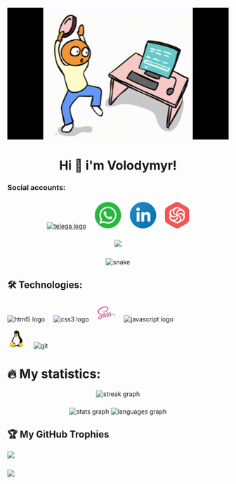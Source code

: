 <br clear="both">

<div align="center">
  <img height="300" width="600" src="https://github.com/Pro100Dever/-/blob/main/Untitled%20video%20-%20Made%20with%20Clipchamp.gif"  />
</div>

###

<h1 align="center">Hi 👋 i'm Volodymyr!</h1>

###

<h3 align="left">Social accounts:</h3>

###

<div align="center">
  <a href="https://t.me/pro100dever" target="_blank"><img src="https://user-images.githubusercontent.com/49933115/139837223-bf23d3a9-4638-4e17-994a-ac8678d5f517.png" height="60"  alt="telega logo"  /></a>
  <img width="12" />
  <a href="https://wa.me/16091938461" target="_blank"><img src="https://github.com/Pro100Dever/Pro100Dever/blob/main/whatsapp-logo-4456.png" height="60"  alt="telega logo"  /><a/>
  <img width="12" />
  <a href="https://www.linkedin.com/in/volodymyr-berestenko-1412b2218/" target="_blank"><img src="https://github.com/Pro100Dever/-/blob/main/linkedin-icon.svg" height="60"  alt="telega logo"  /></a>
  <img width="12" />
  <a href="https://www.codewars.com/users/Pro100Dever" target="_blank"><img src="https://github.com/Pro100Dever/-/blob/main/cw-512-12b281b9-f8a8-4512-9050-dcc2a2c7bb89.png" height="60" alt="telega logo"  /></a>
  <!--<img width="12" />
   <a href="https://leetcode.com/u/Pro100Dev/" target="_blank"><img src="https://raw.githubusercontent.com/jdneo/vscode-leetcode/master/resources/LeetCode.png" height="60"  alt="telega logo"  /></a> -->
</div>

###

<div align="center">
  <img src="https://visitcount.itsvg.in/api?id=Pro100Dever&icon=5&color=11" src="https://visitcount.itsvg.in"  />
</div>

###
<!--
<h2 align="left">👩‍💻  About me</h2>

###

<p align="left">I am a beginner Frontend developer. My path in IT began with the Gromcode school, where I completed an intensive course. After the intensive course, there was a year-long gap where I had to move to Germany, study German, take integration courses and find housing. From September 2024 to June 2025, I studied Frontend development on the IT Career Hub courses. At the moment, my training on the course is complete and I am looking for my first job!<br><br> - 📚 Completed Gromcode web development courses!<br>- ⚡️ I am a senior student in the IT Carier Hub Web Development course.</p>

### 
<h3 align="left">📕 Мои статьи</h3>

###
-->
<p align="center">
 <img width="600" src="github-snake.svg" alt="snake"/>
</p>

###

<h2 align="left">🛠 Technologies:</h2>

###

<div align="left">
  <img src="https://cdn.jsdelivr.net/gh/devicons/devicon/icons/html5/html5-original.svg" height="40" alt="html5 logo"  />
  <img width="12" />
  <img src="https://cdn.jsdelivr.net/gh/devicons/devicon/icons/css3/css3-original.svg" height="40" alt="css3 logo"  />
  <img width="12" />
  <img src="https://raw.githubusercontent.com/devicons/devicon/master/icons/sass/sass-original.svg" alt="sass" width="40" height="40" />
  <img width="12" />
  <img src="https://cdn.jsdelivr.net/gh/devicons/devicon/icons/javascript/javascript-original.svg" height="40" alt="javascript logo"  />
  <img width="12" />
  <!-- <img  src="https://raw.githubusercontent.com/devicons/devicon/master/icons/typescript/typescript-original.svg"  alt="typescript"  width="40" height="40" />
  <img width="12" />
  <img src="https://cdn.jsdelivr.net/gh/devicons/devicon/icons/react/react-original.svg" height="40" alt="react logo"  />
  <img width="12" />
  <img src="https://raw.githubusercontent.com/devicons/devicon/master/icons/redux/redux-original.svg"   alt="redux"  width="40"  height="40"/>
  <img width="12" />  -->
  <br>
  <br>
  <img  src="https://raw.githubusercontent.com/devicons/devicon/master/icons/linux/linux-original.svg"  alt="linux" width="40"  height="40"/>
  <img width="12" />
  <img src="https://www.vectorlogo.zone/logos/git-scm/git-scm-icon.svg"  alt="git" width="40" height="40" />
  <!-- <img width="12" />
  <img src="https://cdn.simpleicons.org/webpack/8DD6F9" height="40" alt="webpack logo"  />
  <img width="12" />
  <img src="https://raw.githubusercontent.com/devicons/devicon/master/icons/docker/docker-original-wordmark.svg" alt="docker" width="40" height="40"/> 
  <img width="12" />
  <img  src="https://raw.githubusercontent.com/devicons/devicon/master/icons/mysql/mysql-original-wordmark.svg"  alt="mysql"  width="40" height="40"  />
  <img width="12" />
  <img src="https://raw.githubusercontent.com/devicons/devicon/master/icons/mongodb/mongodb-original-wordmark.svg" alt="mongodb" width="40" height="40"/>
  <img width="12" /> -->
</div>

###

# 🔥 My statistics:
<div align="center">
  <img src="https://github-readme-streak-stats.herokuapp.com/?user=Pro100Dever&theme=tokyonight&hide_border=false" height="220" alt="streak graph"/>
</div>

###

<div align="center">
  
  <img src="https://github-readme-stats.vercel.app/api?username=Pro100Dever&theme=tokyonight&hide_border=false&include_all_commits=true&count_private=true"  height="150" alt="stats graph" />
  <img src="https://github-readme-stats.vercel.app/api/top-langs/?username=Pro100Dever&theme=tokyonight&hide_border=false&include_all_commits=true&count_private=true&layout=compact" height="150" alt="languages graph"  />
</div>

## 🏆 My GitHub Trophies
<img src="https://github-profile-trophy.vercel.app/?username=Pro100Dever&theme=radical&no-frame=false&no-bg=false&margin-w=4" />

###

<img src="https://raw.githubusercontent.com/BrunnerLivio/brunnerlivio/master/images/marquee.svg">

###
<!--
# 📊 GitHub Stats:
![](https://github-readme-stats.vercel.app/api?username=Pro100Dever&theme=tokyonight&hide_border=false&include_all_commits=true&count_private=true)<br/>
![](https://github-readme-streak-stats.herokuapp.com/?user=Pro100Dever&theme=tokyonight&hide_border=false)<br/>
![](https://github-readme-stats.vercel.app/api/top-langs/?username=Pro100Dever&theme=tokyonight&hide_border=false&include_all_commits=true&count_private=true&layout=compact)
 -->

